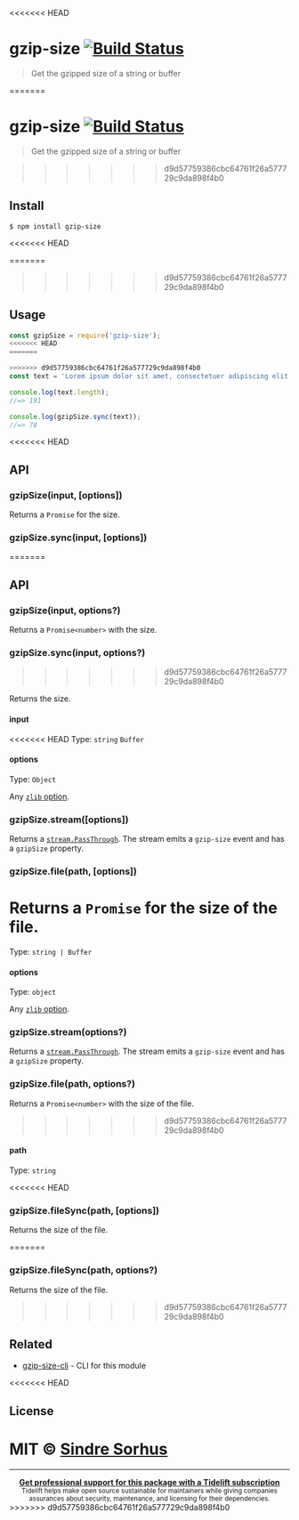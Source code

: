 <<<<<<< HEAD
# gzip-size [![Build Status](https://travis-ci.org/sindresorhus/gzip-size.svg?branch=master)](https://travis-ci.org/sindresorhus/gzip-size)

> Get the gzipped size of a string or buffer


=======
# gzip-size [![Build Status](https://travis-ci.com/sindresorhus/gzip-size.svg?branch=master)](https://travis-ci.com/github/sindresorhus/gzip-size)

> Get the gzipped size of a string or buffer

>>>>>>> d9d57759386cbc64761f26a577729c9da898f4b0
## Install

```
$ npm install gzip-size
```

<<<<<<< HEAD

=======
>>>>>>> d9d57759386cbc64761f26a577729c9da898f4b0
## Usage

```js
const gzipSize = require('gzip-size');
<<<<<<< HEAD
=======

>>>>>>> d9d57759386cbc64761f26a577729c9da898f4b0
const text = 'Lorem ipsum dolor sit amet, consectetuer adipiscing elit. Aenean commodo ligula eget dolor. Aenean massa. Cum sociis natoque penatibus et magnis dis parturient montes, nascetur ridiculus mus.';

console.log(text.length);
//=> 191

console.log(gzipSize.sync(text));
//=> 78
```

<<<<<<< HEAD

## API

### gzipSize(input, [options])

Returns a `Promise` for the size.

### gzipSize.sync(input, [options])
=======
## API

### gzipSize(input, options?)

Returns a `Promise<number>` with the size.

### gzipSize.sync(input, options?)
>>>>>>> d9d57759386cbc64761f26a577729c9da898f4b0

Returns the size.

#### input

<<<<<<< HEAD
Type: `string` `Buffer`

#### options

Type: `Object`

Any [`zlib` option](https://nodejs.org/api/zlib.html#zlib_class_options).

### gzipSize.stream([options])

Returns a [`stream.PassThrough`](https://nodejs.org/api/stream.html#stream_class_stream_passthrough). The stream emits a `gzip-size` event and has a `gzipSize` property.

### gzipSize.file(path, [options])

Returns a `Promise` for the size of the file.
=======
Type: `string | Buffer`

#### options

Type: `object`

Any [`zlib` option](https://nodejs.org/api/zlib.html#zlib_class_options).

### gzipSize.stream(options?)

Returns a [`stream.PassThrough`](https://nodejs.org/api/stream.html#stream_class_stream_passthrough). The stream emits a `gzip-size` event and has a `gzipSize` property.

### gzipSize.file(path, options?)

Returns a `Promise<number>` with the size of the file.
>>>>>>> d9d57759386cbc64761f26a577729c9da898f4b0

#### path

Type: `string`

<<<<<<< HEAD
### gzipSize.fileSync(path, [options])

Returns the size of the file.


=======
### gzipSize.fileSync(path, options?)

Returns the size of the file.

>>>>>>> d9d57759386cbc64761f26a577729c9da898f4b0
## Related

- [gzip-size-cli](https://github.com/sindresorhus/gzip-size-cli) - CLI for this module

<<<<<<< HEAD

## License

MIT © [Sindre Sorhus](https://sindresorhus.com)
=======
---

<div align="center">
	<b>
		<a href="https://tidelift.com/subscription/pkg/npm-gzip-size?utm_source=npm-gzip-size&utm_medium=referral&utm_campaign=readme">Get professional support for this package with a Tidelift subscription</a>
	</b>
	<br>
	<sub>
		Tidelift helps make open source sustainable for maintainers while giving companies<br>assurances about security, maintenance, and licensing for their dependencies.
	</sub>
</div>
>>>>>>> d9d57759386cbc64761f26a577729c9da898f4b0
